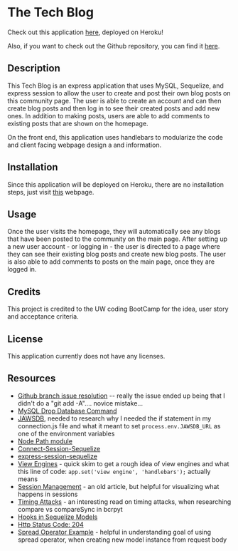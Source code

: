 # The Tech Blog

Check out this application [here](https://whispering-ocean-78353.herokuapp.com/), deployed on Heroku!

Also, if you want to check out the Github repository, you can find it [here](https://github.com/ChannellNumber5/CR-TechBlog).

## Description

This Tech Blog is an express application that uses MySQL, Sequelize, and express session to allow the user to create and post their own blog posts on this community page. The user is able to create an account and can then create blog posts and then log in to see their created posts and add new ones. In addition to making posts, users are able to add comments to existing posts that are shown on the homepage.

On the front end, this application uses handlebars to modularize the code and client facing webpage design a and information.

## Installation

Since this application will be deployed on Heroku, there are no installation steps, just visit [this](https://devcenter.heroku.com/categories/reference) webpage.

## Usage

Once the user visits the homepage, they will automatically see any blogs that have been posted to the community on the main page. After setting up a new user account - or logging in - the user is directed to a page where they can see their existing blog posts and create new blog posts. The user is also able to add comments to posts on the main page, once they are logged in.

## Credits

This project is credited to the UW coding BootCamp for the idea, user story and acceptance criteria.

## License

This application currently does not have any licenses.

## Resources

- [Github branch issue resolution](https://stackoverflow.com/questions/65173291/git-push-error-src-refspec-main-does-not-match-any-on-linux) -- really the issue ended up being that I didn't do a "git add -A".... novice mistake...
- [MySQL Drop Database Command](https://www.mysqltutorial.org/mysql-drop-database/)
- [JAWSDB](https://www.jawsdb.com/docs/#mysql), needed to research why I needed the if statement in my connection.js file and what it meant to set `process.env.JAWSDB_URL` as one of the environment variables
- [Node Path module](https://nodejs.dev/learn/the-nodejs-path-module)
- [Connect-Session-Sequelize](https://www.npmjs.com/package/connect-session-sequelize)
- [express-session-sequelize](https://www.npmjs.com/package/express-session-sequelize)
- [View Engines](https://www.geeksforgeeks.org/how-to-setup-view-engine-in-node-js/) - quick skim to get a rough idea of view engines and what this line of code: `app.set('view engine', 'handlebars');` actually means
- [Session Management](https://handyman.dulare.com/session-management-in-express/) - an old article, but helpful for visualizing what happens in sessions
- [Timing Attacks](https://codahale.com/a-lesson-in-timing-attacks/) - an interesting read on timing attacks, when researching compare vs compareSync in bcrpyt
- [Hooks in Sequelize Models](https://sequelize.org/docs/v6/other-topics/hooks/)
- [Http Status Code: 204](https://developer.mozilla.org/en-US/docs/Web/HTTP/Status/204)
- [Spread Operator Example](https://sebhastian.com/javascript-spread-operator/) - helpful in understanding goal of using spread operator, when creating new model instance from request body
